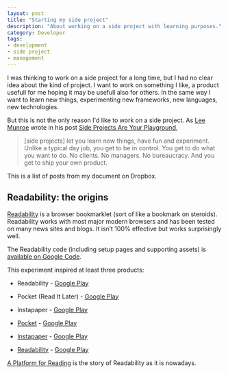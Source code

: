 ```yaml
---
layout: post
title: "Starting my side project"
description: "About working on a side project with learning purposes."
category: Developer
tags:
- development
- side project
- management
---
```


I was thinking to work on a side project for a long time, but I had no clear idea about the kind of project.
I want to work on something I like, a product usefull for me hoping it may be usefull also for others.
In the same way I want to learn new things, experimenting new frameworks, new languages, new technologies.

But this is not the only reason I'd like to work on a side project. 
As [Lee Munroe](https://twitter.com/leemunroe) wrote in his post [Side Projects Are Your Playground](https://medium.com/@leemunroe/side-projects-are-your-playground-a8d1fec5379d), 

> [side projects] let you learn new things, have fun and experiment.
> Unlike a typical day job, you get to be in control. You get to do what you want to do. No clients. No managers. No bureaucracy. And you get to ship your own product.


This is a list of posts from my document on Dropbox.

## Readability: the origins
[Readability](http://lab.arc90.com/2009/03/02/readability/) is a browser bookmarklet (sort of like a bookmark on steroids). Readability works with most major modern browsers and has been tested on many news sites and blogs. It isn’t 100% effective but works surprisingly well.

The Readability code (including setup pages and supporting assets) is [available on Google Code](http://code.google.com/p/arc90labs-readability/).

This experiment inspired at least three products:

* Readability - [Google Play](https://play.google.com/store/apps/details?id=com.readability)
* Pocket (Read It Later) - [Google Play](https://play.google.com/store/apps/details?id=com.ideashower.readitlater.pro)
* Instapaper - [Google Play](https://play.google.com/store/apps/details?id=com.instapaper.android)

* [Pocket](https://getpocket.com/) -  [Google Play](https://play.google.com/store/apps/details?id=com.ideashower.readitlater.pro)
* [Instapaper](https://www.instapaper.com/) - [Google Play](https://play.google.com/store/apps/details?id=com.instapaper.android)
* [Readability](https://www.readability.com/) - [Google Play](https://play.google.com/store/apps/details?id=com.readability)

[A Platform for Reading](http://www.teehanlax.com/story/readability/) is the story of Readability as it is nowadays.
